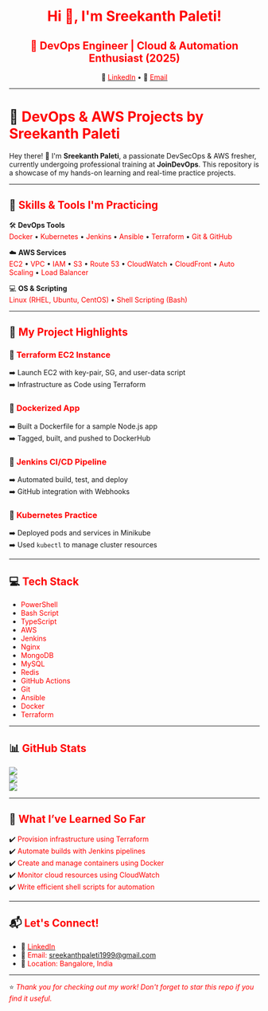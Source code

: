 <!-- Header -->
<h1 align="center"><font color="red">Hi 👋, I'm Sreekanth Paleti!</font></h1>
<h2 align="center"><font color="red">🚀 DevOps Engineer | Cloud & Automation Enthusiast (2025)</font></h2>

<p align="center">
  🔗 <a href="https://linkedin.com/in/sreekanthpaleti"><font color="red">LinkedIn</font></a> • 
  📧 <a href="mailto:sreekanthpaleti1999@gmail.com"><font color="red">Email</font></a>
</p>

---

# 🌟 <font color="red">DevOps & AWS Projects by Sreekanth Paleti</font>

Hey there! 👋 I'm **Sreekanth Paleti**, a passionate DevSecOps & AWS fresher, currently undergoing professional training at **JoinDevOps**. This repository is a showcase of my hands-on learning and real-time practice projects.

---

## 🚀 <font color="red">Skills & Tools I'm Practicing</font>

🛠️ **DevOps Tools**  
<font color="red">Docker</font> • <font color="red">Kubernetes</font> • <font color="red">Jenkins</font> • <font color="red">Ansible</font> • <font color="red">Terraform</font> • <font color="red">Git & GitHub</font>

☁️ **AWS Services**  
<font color="red">EC2</font> • <font color="red">VPC</font> • <font color="red">IAM</font> • <font color="red">S3</font> • <font color="red">Route 53</font> • <font color="red">CloudWatch</font> • <font color="red">CloudFront</font> • <font color="red">Auto Scaling</font> • <font color="red">Load Balancer</font>

💻 **OS & Scripting**  
<font color="red">Linux (RHEL, Ubuntu, CentOS)</font> • <font color="red">Shell Scripting (Bash)</font>

---

## 📁 <font color="red">My Project Highlights</font>

### 🔹 <font color="red">Terraform EC2 Instance</font>  
➡️ Launch EC2 with key-pair, SG, and user-data script  
➡️ Infrastructure as Code using Terraform

### 🔹 <font color="red">Dockerized App</font>  
➡️ Built a Dockerfile for a sample Node.js app  
➡️ Tagged, built, and pushed to DockerHub

### 🔹 <font color="red">Jenkins CI/CD Pipeline</font>  
➡️ Automated build, test, and deploy  
➡️ GitHub integration with Webhooks

### 🔹 <font color="red">Kubernetes Practice</font>  
➡️ Deployed pods and services in Minikube  
➡️ Used `kubectl` to manage cluster resources

---

## 💻 <font color="red">Tech Stack</font>

- <font color="red">PowerShell</font>  
- <font color="red">Bash Script</font>  
- <font color="red">TypeScript</font>  
- <font color="red">AWS</font>  
- <font color="red">Jenkins</font>  
- <font color="red">Nginx</font>  
- <font color="red">MongoDB</font>  
- <font color="red">MySQL</font>  
- <font color="red">Redis</font>  
- <font color="red">GitHub Actions</font>  
- <font color="red">Git</font>  
- <font color="red">Ansible</font>  
- <font color="red">Docker</font>  
- <font color="red">Terraform</font>  

---

## 📊 <font color="red">GitHub Stats</font>

![](https://github-readme-stats.vercel.app/api?username=Sreekanthp001&theme=dark&hide_border=false&include_all_commits=false&count_private=false)<br/>
![](https://nirzak-streak-stats.vercel.app/?user=Sreekanthp001&theme=dark&hide_border=false)<br/>
![](https://github-readme-stats.vercel.app/api/top-langs/?username=Sreekanthp001&theme=dark&hide_border=false&include_all_commits=false&count_private=false&layout=compact)

---

## 🧠 <font color="red">What I’ve Learned So Far</font>

✔️ <font color="red">Provision infrastructure using Terraform</font>  
✔️ <font color="red">Automate builds with Jenkins pipelines</font>  
✔️ <font color="red">Create and manage containers using Docker</font>  
✔️ <font color="red">Monitor cloud resources using CloudWatch</font>  
✔️ <font color="red">Write efficient shell scripts for automation</font>  

---

## 📬 <font color="red">Let's Connect!</font>

- 🔗 [<font color="red">LinkedIn</font>](https://linkedin.com/in/sreekanthpaleti)  
- 📧 <font color="red">Email: sreekanthpaleti1999@gmail.com</font>  
- 📍 <font color="red">Location: Bangalore, India</font>  

---

⭐ *<font color="red">Thank you for checking out my work! Don't forget to star this repo if you find it useful.</font>*  
